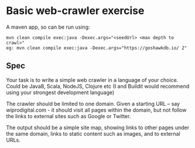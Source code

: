# Basic web-crawler exercise

A maven app, so can be run using:
```shell
mvn clean compile exec:java -Dexec.args="<seedUrl> <max depth to crawl>"
eg: mvn clean compile exec:java -Dexec.args="https://goshawkdb.io/ 2"
```

## Spec

Your task is to write a simple web crawler in a language of your choice. Could be Java8, Scala, NodeJS, Clojure etc (I and Buildit would recommend using your strongest development language)

The crawler should be limited to one domain. Given a starting URL – say wiprodigital.com - it should visit all pages within the domain, but not follow the links to external sites such as Google or Twitter.

The output should be a simple site map, showing links to other pages under the same domain, links to static content such as images, and to external URLs.



